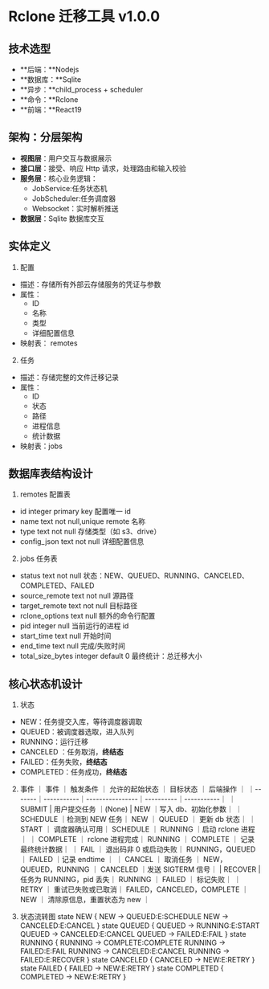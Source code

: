 # Rclone 迁移工具 v1.0.0

## 技术选型

- **后端：**Nodejs
- **数据库：**Sqlite
- **异步：**child_process + scheduler
- **命令：**Rclone
- **前端：**React19

## 架构：分层架构

- **视图层**：用户交互与数据展示
- **接口层**：接受、响应 Http 请求，处理路由和输入校验
- **服务层**：核心业务逻辑：
  - JobService:任务状态机
  - JobScheduler:任务调度器
  - Websocket：实时解析推送
- **数据层**：Sqlite 数据库交互

## 实体定义

1. 配置

- 描述：存储所有外部云存储服务的凭证与参数
- 属性：
  - ID
  - 名称
  - 类型
  - 详细配置信息
- 映射表： remotes

2. 任务

- 描述：存储完整的文件迁移记录
- 属性：
  - ID
  - 状态
  - 路径
  - 进程信息
  - 统计数据
- 映射表：jobs

## 数据库表结构设计

1. remotes 配置表

- id integer primary key 配置唯一 id
- name text not null,unique remote 名称
- type text not null 存储类型（如 s3、drive）
- config_json text not null 详细配置信息

2. jobs 任务表

- status text not null 状态：NEW、QUEUED、RUNNING、CANCELED、COMPLETED、FAILED
- source_remote text not null 源路径
- target_remote text not null 目标路径
- rclone_options text null 额外的命令行配置
- pid integer null 当前运行的进程 id
- start_time text null 开始时间
- end_time text null 完成/失败时间
- total_size_bytes integer default 0 最终统计：总迁移大小

## 核心状态机设计

1. 状态

- NEW：任务提交入库，等待调度器调取
- QUEUED：被调度器选取，进入队列
- RUNNING：运行迁移
- CANCELED ：任务取消，**终结态**
- FAILED：任务失败，**终结态**
- COMPLETED：任务成功，**终结态**

2. 事件
   ｜ 事件 ｜ 触发条件 ｜ 允许的起始状态 ｜ 目标状态 ｜ 后端操作 ｜
   ｜-------｜-----------｜----------------｜----------｜-----------｜
   ｜ SUBMIT | 用户提交任务 ｜(None) | NEW ｜写入 db、初始化参数｜
   ｜ SCHEDULE ｜检测到 NEW 任务｜ NEW ｜ QUEUED ｜ 更新 db 状态｜
   ｜ START ｜ 调度器确认可用｜ SCHEDULE ｜ RUNNING ｜启动 rclone 进程｜
   ｜ COMPLETE ｜ rclone 进程完成｜ RUNNING ｜ COMPLETE ｜ 记录最终统计数据｜
   ｜ FAIL ｜ 退出码非 0 或启动失败｜ RUNNING，QUEUED ｜ FAILED ｜记录 endtime ｜
   ｜ CANCEL ｜ 取消任务 ｜ NEW，QUEUED，RUNNING ｜ CANCELED ｜发送 SIGTERM 信号｜
   | RECOVER | 任务为 RUNNING，pid 丢失｜ RUNNING ｜ FAILED ｜ 标记失败｜
   ｜ RETRY ｜ 重试已失败或已取消｜ FAILED，CANCELED，COMPLETE ｜ NEW ｜ 清除原信息，重置状态为 new ｜

3. 状态流转图
   state NEW {
   NEW -> QUEUED:E:SCHEDULE
   NEW -> CANCELED:E:CANCEL
   }
   state QUEUED {
   QUEUED -> RUNNING:E:START
   QUEUED -> CANCELED:E:CANCEL
   QUEUED -> FAILED:E:FAIL
   }
   state RUNNING {
   RUNNING -> COMPLETE:COMPLETE
   RUNNING -> FAILED:E:FAIL
   RUNNING -> CANCELED:E:CANCEL
   RUNNING -> FAILED:E:RECOVER
   }
   state CANCELED {
   CANCELED -> NEW:E:RETRY
   }
   state FAILED {
   FAILED -> NEW:E:RETRY
   }
   state COMPLETED {
   COMPLETED -> NEW:E:RETRY
   }
